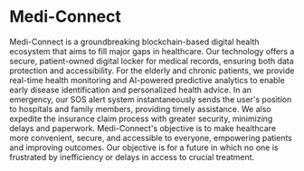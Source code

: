 # Medi-Connect
Medi-Connect is a groundbreaking blockchain-based digital health ecosystem that aims to fill major gaps in healthcare. Our technology offers a secure, patient-owned digital locker for medical records, ensuring both data protection and accessibility. For the elderly and chronic patients, we provide real-time health monitoring and AI-powered predictive analytics to enable early disease identification and personalized health advice. In an emergency, our SOS alert system instantaneously sends the user's position to hospitals and family members, providing timely assistance. We also expedite the insurance claim process with greater security, minimizing delays and paperwork. Medi-Connect's objective is to make healthcare more convenient, secure, and accessible to everyone, empowering patients and improving outcomes. Our objective is for a future in which no one is frustrated by inefficiency or delays in access to crucial treatment.

